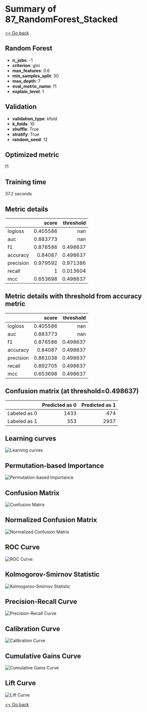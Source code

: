 # Summary of 87_RandomForest_Stacked

[<< Go back](../README.md)


## Random Forest
- **n_jobs**: -1
- **criterion**: gini
- **max_features**: 0.6
- **min_samples_split**: 30
- **max_depth**: 7
- **eval_metric_name**: f1
- **explain_level**: 1

## Validation
 - **validation_type**: kfold
 - **k_folds**: 10
 - **shuffle**: True
 - **stratify**: True
 - **random_seed**: 12

## Optimized metric
f1

## Training time

37.2 seconds

## Metric details
|           |    score |   threshold |
|:----------|---------:|------------:|
| logloss   | 0.405586 |  nan        |
| auc       | 0.883773 |  nan        |
| f1        | 0.876586 |    0.498637 |
| accuracy  | 0.84087  |    0.498637 |
| precision | 0.979592 |    0.971386 |
| recall    | 1        |    0.013604 |
| mcc       | 0.653698 |    0.498637 |


## Metric details with threshold from accuracy metric
|           |    score |   threshold |
|:----------|---------:|------------:|
| logloss   | 0.405586 |  nan        |
| auc       | 0.883773 |  nan        |
| f1        | 0.876586 |    0.498637 |
| accuracy  | 0.84087  |    0.498637 |
| precision | 0.861038 |    0.498637 |
| recall    | 0.892705 |    0.498637 |
| mcc       | 0.653698 |    0.498637 |


## Confusion matrix (at threshold=0.498637)
|              |   Predicted as 0 |   Predicted as 1 |
|:-------------|-----------------:|-----------------:|
| Labeled as 0 |             1433 |              474 |
| Labeled as 1 |              353 |             2937 |

## Learning curves
![Learning curves](learning_curves.png)

## Permutation-based Importance
![Permutation-based Importance](permutation_importance.png)
## Confusion Matrix

![Confusion Matrix](confusion_matrix.png)


## Normalized Confusion Matrix

![Normalized Confusion Matrix](confusion_matrix_normalized.png)


## ROC Curve

![ROC Curve](roc_curve.png)


## Kolmogorov-Smirnov Statistic

![Kolmogorov-Smirnov Statistic](ks_statistic.png)


## Precision-Recall Curve

![Precision-Recall Curve](precision_recall_curve.png)


## Calibration Curve

![Calibration Curve](calibration_curve_curve.png)


## Cumulative Gains Curve

![Cumulative Gains Curve](cumulative_gains_curve.png)


## Lift Curve

![Lift Curve](lift_curve.png)



[<< Go back](../README.md)
